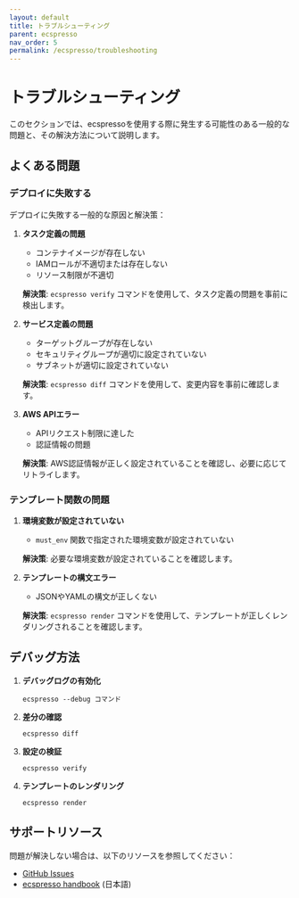 ```yaml
---
layout: default
title: トラブルシューティング
parent: ecspresso
nav_order: 5
permalink: /ecspresso/troubleshooting
---
```


# トラブルシューティング

このセクションでは、ecspressoを使用する際に発生する可能性のある一般的な問題と、その解決方法について説明します。

## よくある問題

### デプロイに失敗する

デプロイに失敗する一般的な原因と解決策：

1. **タスク定義の問題**
   - コンテナイメージが存在しない
   - IAMロールが不適切または存在しない
   - リソース制限が不適切

   **解決策**: `ecspresso verify` コマンドを使用して、タスク定義の問題を事前に検出します。

2. **サービス定義の問題**
   - ターゲットグループが存在しない
   - セキュリティグループが適切に設定されていない
   - サブネットが適切に設定されていない

   **解決策**: `ecspresso diff` コマンドを使用して、変更内容を事前に確認します。

3. **AWS APIエラー**
   - APIリクエスト制限に達した
   - 認証情報の問題

   **解決策**: AWS認証情報が正しく設定されていることを確認し、必要に応じてリトライします。

### テンプレート関数の問題

1. **環境変数が設定されていない**
   - `must_env` 関数で指定された環境変数が設定されていない

   **解決策**: 必要な環境変数が設定されていることを確認します。

2. **テンプレートの構文エラー**
   - JSONやYAMLの構文が正しくない

   **解決策**: `ecspresso render` コマンドを使用して、テンプレートが正しくレンダリングされることを確認します。

## デバッグ方法

1. **デバッグログの有効化**
   ```
   ecspresso --debug コマンド
   ```

2. **差分の確認**
   ```
   ecspresso diff
   ```

3. **設定の検証**
   ```
   ecspresso verify
   ```

4. **テンプレートのレンダリング**
   ```
   ecspresso render
   ```

## サポートリソース

問題が解決しない場合は、以下のリソースを参照してください：

- [GitHub Issues](https://github.com/kayac/ecspresso/issues)
- [ecspresso handbook](https://zenn.dev/fujiwara/books/ecspresso-handbook-v2) (日本語)
